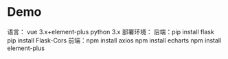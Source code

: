 # Demo
语言：
	vue 3.x+element-plus
	python 3.x
部署环境：
后端：pip install flask
      pip install Flask-Cors
前端：npm install axios
      npm install echarts
      npm install element-plus

